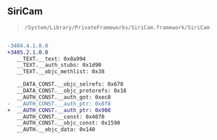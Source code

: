 ## SiriCam

> `/System/Library/PrivateFrameworks/SiriCam.framework/SiriCam`

```diff

-3404.4.1.0.0
+3405.2.1.0.0
   __TEXT.__text: 0x8a994
   __TEXT.__auth_stubs: 0x1d90
   __TEXT.__objc_methlist: 0x38

   __DATA_CONST.__objc_selrefs: 0x678
   __DATA_CONST.__objc_protorefs: 0x18
   __AUTH_CONST.__auth_got: 0xec8
-  __AUTH_CONST.__auth_ptr: 0x8f8
+  __AUTH_CONST.__auth_ptr: 0x908
   __AUTH_CONST.__const: 0x4070
   __AUTH_CONST.__objc_const: 0x1590
   __AUTH.__objc_data: 0x140

```

